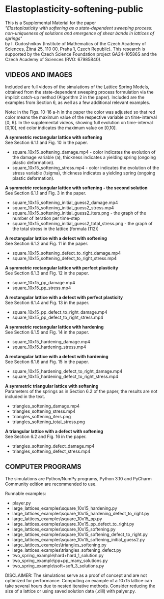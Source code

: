 # Elastoplasticity-softening-public

This is a Supplemental Material for the paper  
*"Elastoplasticity with softening as a state-dependent sweeping process: non-uniqueness of solutions and emergence of shear bands in lattices of springs"*  
by I. Gudoshnikov (Institute of Mathematics of the Czech Academy of Sciences, Žitná 25, 110 00, Praha 1, Czech Republic).
This research is supported by the Czech Science Foundation project GA24-10586S and the Czech Academy of Sciences (RVO: 67985840).

## VIDEOS AND IMAGES
Included are full videos of the simulations of the Lattice Spring Models, obtained from the state-dependent sweeping process formulation via the implicit catch-up method (Algorithm 2 in the paper). 
Included are the examples from Section 6, as well as a few additional relevant examples.

Note: in the Figs. 10-16 a-h in the paper the color was adjusted so that red color means the maximum value of the respective variable on time-interval [0, 6]. In the supplemental videos, showing full evolution on time-interval [0,10], red color indicates the maximum value on [0,10]. 

**A symmetric rectangular lattice with softening**  
See Section 6.1.1 and Fig. 10 in the paper.

* square_10x15_softening_damage.mp4  - color indicates the evolution of the damage variable (a), thickness indicates a yielding spring (ongoing plastic  deformation).
* square_10x15_softening_stress.mp4  - color indicates the evolution of the stress variable (\sigma), thickness indicates a yielding spring (ongoing plastic deformation).


**A symmetric rectangular lattice with softening - the second solution**  
See Section 6.1.1 and Fig. 3 in the paper.

* square_10x15_softening_initial_guess2_damage.mp4
* square_10x15_softening_initial_guess2_stress.mp4
* square_10x15_softening_initial_guess2_iters.png  - the graph of the number of iteration per time-step
* square_10x15_softening_initial_guess2_total_stress.png  - the graph of the total stress in the lattice (formula (112)) 


**A rectangular lattice with a defect with softening**  
See Section 6.1.2 and Fig. 11 in the paper.

* square_10x15_softening_defect_to_right_damage.mp4
* square_10x15_softening_defect_to_right_stress.mp4


**A symmetric rectangular lattice with perfect plasticity**  
See Section 6.1.3 and Fig. 12 in the paper.
  
* square_10x15_pp_damage.mp4
* square_10x15_pp_stress.mp4


**A rectangular lattice with a defect with perfect plasticity**  
See Section 6.1.4 and Fig. 13 in the paper.

* square_10x15_pp_defect_to_right_damage.mp4
* square_10x15_pp_defect_to_right_stress.mp4


**A symmetric rectangular lattice with hardening**  
See Section 6.1.5 and Fig. 14 in the paper.
  
* square_10x15_hardening_damage.mp4
* square_10x15_hardening_stress.mp4


**A rectangular lattice with a defect with hardening**  
See Section 6.1.6 and Fig. 15 in the paper.

* square_10x15_hardening_defect_to_right_damage.mp4
* square_10x15_hardening_defect_to_right_stress.mp4


**A symmetric triangular lattice with softening**  
Parameters of the springs as in Section 6.2 of the paper, the results are not included in the text.

* triangles_softening_damage.mp4
* triangles_softening_stress.mp4
* triangles_softening_iters.png
* triangles_softening_total_stress.png

**A triangular lattice with a defect with softening**  
See Section 6.2 and Fig. 16 in the paper.

* triangles_softening_defect_damage.mp4
* triangles_softening_defect_stress.mp4

## COMPUTER PROGRAMS
The simulations are Python/NumPy programs,
Python 3.10 and PyCharm Community edition are recommended to use.

Runnable examples:
* player.py
* large_lattices_examples\square_10x15_hardening.py
* large_lattices_examples\square_10x15_hardening_defect_to_right.py
* large_lattices_examples\square_10x15_pp.py
* large_lattices_examples\square_10x15_pp_defect_to_right.py
* large_lattices_examples\square_10x15_softening.py
* large_lattices_examples\square_10x15_softening_defect_to_right.py
* large_lattices_examples\square_10x15_softening_initial_guess2.py
* large_lattices_examples\triangles_softening.py
* large_lattices_examples\triangles_softening_defect.py
* two_spring_example\hard+hard_1_solution.py
* two_spring_example\pp+pp_many_solutions.py
* two_spring_example\soft+soft_3_solutions.py

DISCLAIMER: The simulations serve as a proof of concept and are not optimized for performance. Computing an example of a 10x15 lattice can take several hours due to nested iterative methods. Consider reducing the size of a lattice or using saved solution data (.dill) with palyer.py. 

